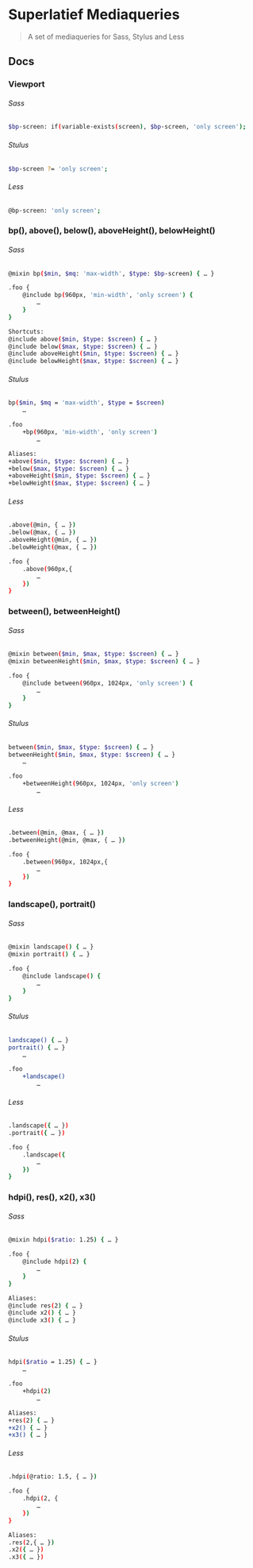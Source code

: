 # Superlatief Mediaqueries

> A set of mediaqueries for Sass, Stylus and Less

## Docs


### Viewport

###### Sass
```sh
$bp-screen: if(variable-exists(screen), $bp-screen, 'only screen');
```

###### Stulus
```sh
$bp-screen ?= 'only screen';
```

###### Less
```sh
@bp-screen: 'only screen';
```


### bp(), above(), below(), aboveHeight(), belowHeight()

###### Sass
```sh
@mixin bp($min, $mq: 'max-width', $type: $bp-screen) { … }

.foo {
	@include bp(960px, 'min-width', 'only screen') {
		…
	}
}

Shortcuts:
@include above($min, $type: $screen) { … }
@include below($max, $type: $screen) { … }
@include aboveHeight($min, $type: $screen) { … }
@include belowHeight($max, $type: $screen) { … }
```

###### Stulus
```sh
bp($min, $mq = 'max-width', $type = $screen)
	…

.foo
	+bp(960px, 'min-width', 'only screen')
		…

Aliases:
+above($min, $type: $screen) { … }
+below($max, $type: $screen) { … }
+aboveHeight($min, $type: $screen) { … }
+belowHeight($max, $type: $screen) { … }
```

###### Less
```sh
.above(@min, { … })
.below(@max, { … })
.aboveHeight(@min, { … })
.belowHeight(@max, { … })

.foo {
	.above(960px,{
		…
	})
}
```

### between(), betweenHeight()

###### Sass
```sh
@mixin between($min, $max, $type: $screen) { … }
@mixin betweenHeight($min, $max, $type: $screen) { … }

.foo {
	@include between(960px, 1024px, 'only screen') {
		…
	}
}
```

###### Stulus
```sh
between($min, $max, $type: $screen) { … }
betweenHeight($min, $max, $type: $screen) { … }
	…

.foo
	+betweenHeight(960px, 1024px, 'only screen')
		…
```

###### Less
```sh
.between(@min, @max, { … })
.betweenHeight(@min, @max, { … })

.foo {
	.between(960px, 1024px,{
		…
	})
}
```


### landscape(), portrait()

###### Sass
```sh
@mixin landscape() { … }
@mixin portrait() { … }

.foo {
	@include landscape() {
		…
	}
}
```

###### Stulus
```sh
landscape() { … }
portrait() { … }
	…

.foo
	+landscape()
		…
```

###### Less
```sh
.landscape({ … })
.portrait({ … })

.foo {
	.landscape({
		…
	})
}
```


### hdpi(), res(), x2(), x3()

###### Sass
```sh
@mixin hdpi($ratio: 1.25) { … }

.foo {
	@include hdpi(2) {
		…
	}
}

Aliases:
@include res(2) { … }
@include x2() { … }
@include x3() { … }
```

###### Stulus
```sh
hdpi($ratio = 1.25) { … }
	…

.foo
	+hdpi(2)
		…

Aliases:
+res(2) { … }
+x2() { … }
+x3() { … }
```

###### Less
```sh
.hdpi(@ratio: 1.5, { … })

.foo {
	.hdpi(2, {
		…
	})
}

Aliases:
.res(2,{ … })
.x2({ … })
.x3({ … })
```